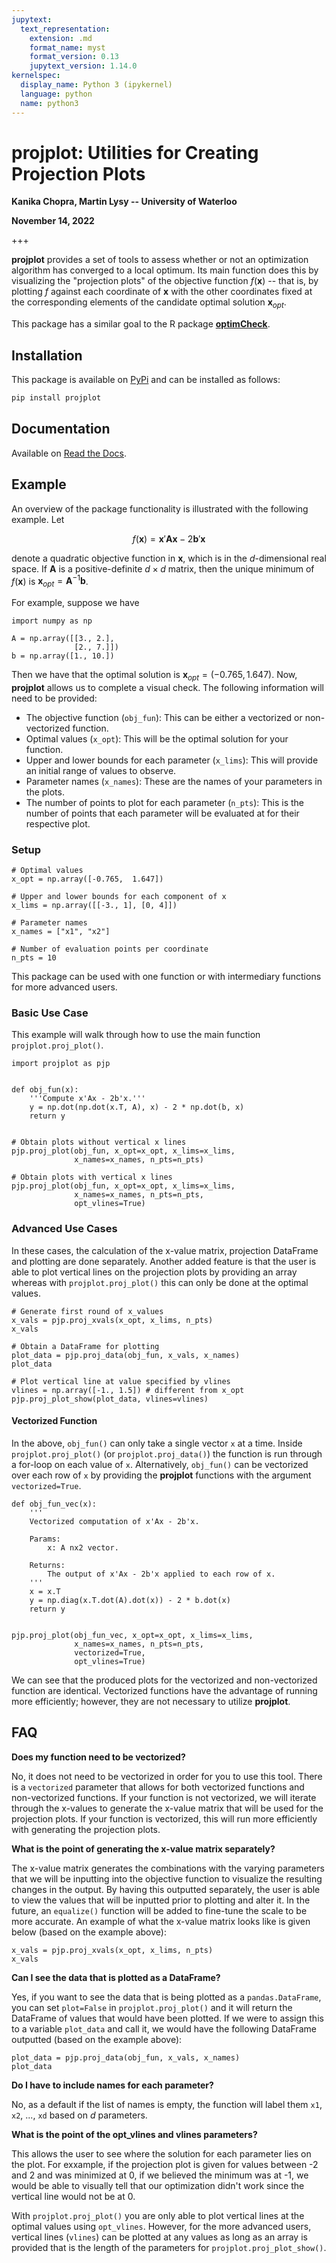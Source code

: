 ```yaml
---
jupytext:
  text_representation:
    extension: .md
    format_name: myst
    format_version: 0.13
    jupytext_version: 1.14.0
kernelspec:
  display_name: Python 3 (ipykernel)
  language: python
  name: python3
---
```


# **projplot**: Utilities for Creating Projection Plots

**Kanika Chopra, Martin Lysy -- University of Waterloo**

**November 14, 2022**

+++


**projplot** provides a set of tools to assess whether or not an optimization algorithm has converged to a local optimum.  Its main function does this by visualizing the "projection plots" of the objective function $f(\boldsymbol{x})$ -- that is, by plotting $f$ against each coordinate of $\boldsymbol{x}$ with the other coordinates fixed at the corresponding elements of the candidate optimal solution $\boldsymbol{x}_{opt}$.  

This package has a similar goal to the R package [**optimCheck**](https://github.com/mlysy/optimCheck).

## Installation

This package is available on [PyPi](https://pypi.org/project/projplot/) and can be installed as follows:

```bash
pip install projplot
```

## Documentation

Available on [Read the Docs](http://projplot.readthedocs.io/).


## Example

An overview of the package functionality is illustrated with the following example. Let

$$
f(\boldsymbol{x}) = \boldsymbol{x}'\boldsymbol{A}\boldsymbol{x} - 2\boldsymbol{b}'\boldsymbol{x}
$$ 

denote a quadratic objective function in $\boldsymbol{x}$, which is in the $d$-dimensional real space. If $\boldsymbol{A}$ is a positive-definite $d\times d$ matrix, then the unique minimum of $f(\boldsymbol{x})$ is $\boldsymbol{x}_{opt} = \boldsymbol{A}^{-1}\boldsymbol{b}$. 

For example, suppose we have

```{code-cell} ipython3
import numpy as np

A = np.array([[3., 2.],
              [2., 7.]])
b = np.array([1., 10.])
```

Then we have that the optimal solution is $\boldsymbol{x}_{opt} = (-0.765, 1.647)$. Now, **projplot** allows us to complete a visual check. The following information will need to be provided:

- The objective function (`obj_fun`): This can be either a vectorized or non-vectorized function. 
- Optimal values (`x_opt`): This will be the optimal solution for your function. 
- Upper and lower bounds for each parameter (`x_lims`): This will provide an initial range of values to observe.
- Parameter names (`x_names`): These are the names of your parameters in the plots.
- The number of points to plot for each parameter (`n_pts`): This is the number of points that each parameter will be evaluated at for their respective plot. 

### Setup

```{code-cell} ipython3
# Optimal values
x_opt = np.array([-0.765,  1.647])

# Upper and lower bounds for each component of x
x_lims = np.array([[-3., 1], [0, 4]])

# Parameter names
x_names = ["x1", "x2"]

# Number of evaluation points per coordinate
n_pts = 10
```

This package can be used with one function or with intermediary functions for more advanced users. 

### Basic Use Case

This example will walk through how to use the main function `projplot.proj_plot()`.

```{code-cell} ipython3
import projplot as pjp


def obj_fun(x):
    '''Compute x'Ax - 2b'x.'''
    y = np.dot(np.dot(x.T, A), x) - 2 * np.dot(b, x)
    return y


# Obtain plots without vertical x lines
pjp.proj_plot(obj_fun, x_opt=x_opt, x_lims=x_lims,
              x_names=x_names, n_pts=n_pts)
```

```{code-cell} ipython3
# Obtain plots with vertical x lines
pjp.proj_plot(obj_fun, x_opt=x_opt, x_lims=x_lims,
              x_names=x_names, n_pts=n_pts,
              opt_vlines=True)
```

### Advanced Use Cases

In these cases, the calculation of the x-value matrix, projection DataFrame and plotting are done separately. Another added feature is that the user is able to plot vertical lines on the projection plots by providing an array whereas with `projplot.proj_plot()` this can only be done at the optimal values. 

```{code-cell} ipython3
# Generate first round of x_values
x_vals = pjp.proj_xvals(x_opt, x_lims, n_pts)
x_vals
```

```{code-cell} ipython3
# Obtain a DataFrame for plotting
plot_data = pjp.proj_data(obj_fun, x_vals, x_names)
plot_data
```

```{code-cell} ipython3
# Plot vertical line at value specified by vlines
vlines = np.array([-1., 1.5]) # different from x_opt
pjp.proj_plot_show(plot_data, vlines=vlines)
```

#### Vectorized Function

In the above, `obj_fun()` can only take a single vector `x` at a time.  Inside `projplot.proj_plot()` (or `projplot.proj_data()`) the function is run through a for-loop on each value of `x`.  Alternatively, `obj_fun()` can be vectorized over each row of `x` by providing the **projplot** functions with the argument `vectorized=True`. 

```{code-cell} ipython3
def obj_fun_vec(x):
    '''
    Vectorized computation of x'Ax - 2b'x.

    Params: 
        x: A nx2 vector.

    Returns:
        The output of x'Ax - 2b'x applied to each row of x.
    '''
    x = x.T
    y = np.diag(x.T.dot(A).dot(x)) - 2 * b.dot(x)
    return y


pjp.proj_plot(obj_fun_vec, x_opt=x_opt, x_lims=x_lims,
              x_names=x_names, n_pts=n_pts,
              vectorized=True,
              opt_vlines=True)
```

We can see that the produced plots for the vectorized and non-vectorized function are identical. Vectorized functions have the advantage of running more efficiently; however, they are not necessary to utilize **projplot**.

## FAQ

**Does my function need to be vectorized?** 

No, it does not need to be vectorized in order for you to use this tool. There is a `vectorized` parameter that allows for both vectorized functions and non-vectorized functions. If your function is not vectorized, we will iterate through the x-values to generate the x-value matrix that will be used for the projection plots. If your function is vectorized, this will run more efficiently with generating the projection plots. 

**What is the point of generating the x-value matrix separately?**

The x-value matrix generates the combinations with the varying parameters that we will be inputting into the objective function to visualize the resulting changes in the output. By having this outputted separately, the user is able to view the values that will be inputted prior to plotting and alter it. In the future, an `equalize()` function will be added to fine-tune the scale to be more accurate. An example of what the x-value matrix looks like is given below (based on the example above): 

```{code-cell} ipython3
x_vals = pjp.proj_xvals(x_opt, x_lims, n_pts)
x_vals
```

**Can I see the data that is plotted as a DataFrame?**

Yes, if you want to see the data that is being plotted as a `pandas.DataFrame`, you can set `plot=False` in `projplot.proj_plot()` and it will return the DataFrame of values that would have been plotted. If we were to assign this to a variable `plot_data` and call it, we would have the following DataFrame outputted (based on the example above):

```{code-cell} ipython3
plot_data = pjp.proj_data(obj_fun, x_vals, x_names)
plot_data
```

**Do I have to include names for each parameter?** 

No, as a default if the list of names is empty, the function will label them `x1`, `x2`, ..., `xd` based on $d$ parameters. 

**What is the point of the opt_vlines and vlines parameters?** 

This allows the user to see where the solution for each parameter lies on the plot. For exxample, if the projection plot is given for values between -2 and 2 and was minimized at 0, if we believed the minimum was at -1, we would be able to visually tell that our optimization didn't work since the vertical line would not be at 0. 

With `projplot.proj_plot()` you are only able to plot vertical lines at the optimal values using `opt_vlines`. However, for the more advanced users, vertical lines (`vlines`) can be plotted at any values as long as an array is provided that is the length of the parameters for `projplot.proj_plot_show()`.

